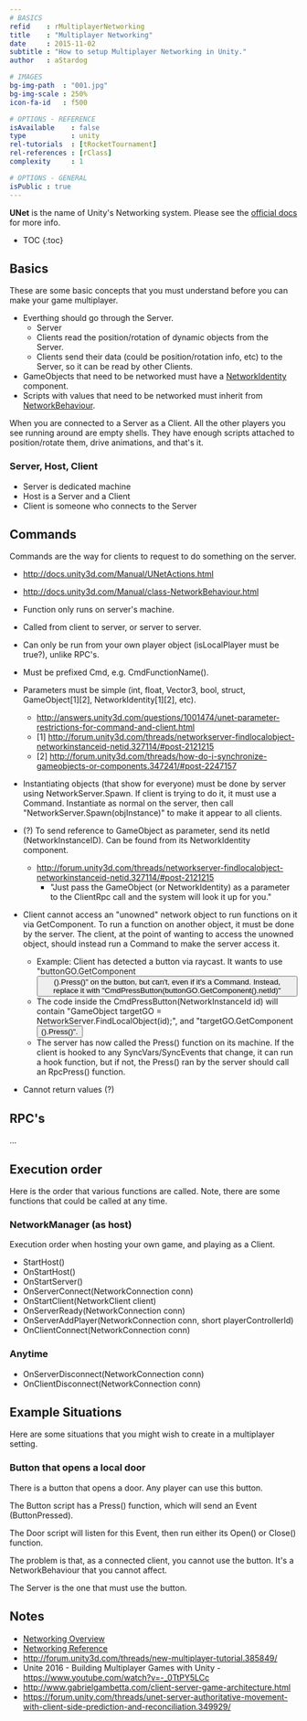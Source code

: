 ```yaml
---
# BASICS
refid    : rMultiplayerNetworking
title    : "Multiplayer Networking"
date     : 2015-11-02
subtitle : "How to setup Multiplayer Networking in Unity."
author   : aStardog

# IMAGES
bg-img-path  : "001.jpg"
bg-img-scale : 250%
icon-fa-id   : f500

# OPTIONS - REFERENCE
isAvailable    : false
type           : unity
rel-tutorials  : [tRocketTournament]
rel-references : [rClass]
complexity     : 1

# OPTIONS - GENERAL
isPublic : true
---
```

**UNet** is the name of Unity's Networking system. Please see the <a href="http://docs.unity3d.com/Manual/UNetOverview.html" class="external">official docs</a> for more info.

* TOC
{:toc}

## Basics
These are some basic concepts that you must understand before you can make your game multiplayer.

* Everthing should go through the Server.
  * Server
  * Clients read the position/rotation of dynamic objects from the Server.
  * Clients send their data (could be position/rotation info, etc) to the Server, so it can be read by other Clients.
* GameObjects that need to be networked must have a <a class="external" href="http://docs.unity3d.com/ScriptReference/Networking.NetworkIdentity.html">NetworkIdentity</a> component.
* Scripts with values that need to be networked must inherit from <a class="external" href="http://docs.unity3d.com/ScriptReference/Networking.NetworkBehaviour.html">NetworkBehaviour</a>.

When you are connected to a Server as a Client. All the other players you see running around are empty shells. They have enough scripts attached to position/rotate them, drive animations, and that's it.

### Server, Host, Client
* Server is dedicated machine
* Host is a Server and a Client
* Client is someone who connects to the Server

## Commands
Commands are the way for clients to request to do something on the server.

* http://docs.unity3d.com/Manual/UNetActions.html
* http://docs.unity3d.com/Manual/class-NetworkBehaviour.html

* Function only runs on server's machine.
* Called from client to server, or server to server. 
* Can only be run from your own player object (isLocalPlayer must be true?), unlike RPC's.
* Must be prefixed Cmd, e.g. CmdFunctionName().
* Parameters must be simple (int, float, Vector3, bool, struct, GameObject[1][2], NetworkIdentity[1][2], etc).
  * http://answers.unity3d.com/questions/1001474/unet-parameter-restrictions-for-command-and-client.html
  * [1] http://forum.unity3d.com/threads/networkserver-findlocalobject-networkinstanceid-netid.327114/#post-2121215
  * [2] http://forum.unity3d.com/threads/how-do-i-synchronize-gameobjects-or-components.347241/#post-2247157
* Instantiating objects (that show for everyone) must be done by server using NetworkServer.Spawn. If client is trying to do it, it must use a Command. Instantiate as normal on the server, then call "NetworkServer.Spawn(objInstance)" to make it appear to all clients.
* (?) To send reference to GameObject as parameter, send its netId (NetworkInstanceID). Can be found from its NetworkIdentity component.
  * http://forum.unity3d.com/threads/networkserver-findlocalobject-networkinstanceid-netid.327114/#post-2121215
    * "Just pass the GameObject (or NetworkIdentity) as a parameter to the ClientRpc call and the system will look it up for you."
* Client cannot access an "unowned" network object to run functions on it via GetComponent. To run a function on another object, it must be done by the server. The client, at the point of wanting to access the unowned object, should instead run a Command to make the server access it.
  * Example: Client has detected a button via raycast. It wants to use "buttonGO.GetComponent<Button>().Press()" on the button, but can't, even if it's a Command. Instead, replace it with "CmdPressButton(buttonGO.GetComponent<NetworkIdentity>().netId)"
  * The code inside the CmdPressButton(NetworkInstanceId id) will contain "GameObject targetGO = NetworkServer.FindLocalObject(id);", and "targetGO.GetComponent<Button>().Press()".
  * The server has now called the Press() function on its machine. If the client is hooked to any SyncVars/SyncEvents that change, it can run a hook function, but if not, the Press() ran by the server should call an RpcPress() function.
* Cannot return values (?)

## RPC's
...

## Execution order
Here is the order that various functions are called. Note, there are some functions that could be called at any time.

### NetworkManager (as host)
Execution order when hosting your own game, and playing as a Client.

* StartHost()
* OnStartHost()
* OnStartServer()
* OnServerConnect(NetworkConnection conn)
* OnStartClient(NetworkClient client)
* OnServerReady(NetworkConnection conn)
* OnServerAddPlayer(NetworkConnection conn, short playerControllerId)
* OnClientConnect(NetworkConnection conn)

### Anytime
* OnServerDisconnect(NetworkConnection conn)
* OnClientDisconnect(NetworkConnection conn)

## Example Situations
Here are some situations that you might wish to create in a multiplayer setting.

### Button that opens a local door
There is a button that opens a door. Any player can use this button.

The Button script has a Press() function, which will send an Event (ButtonPressed).

The Door script will listen for this Event, then run either its Open() or Close() function.

The problem is that, as a connected client, you cannot use the button. It's a NetworkBehaviour that you cannot affect.

The Server is the one that must use the button.

## Notes
* <a class="external" href="http://docs.unity3d.com/Manual/UNetOverview.html">Networking Overview</a>
* <a class="external" href="http://docs.unity3d.com/Manual/UNetReference.html">Networking Reference</a>
* http://forum.unity3d.com/threads/new-multiplayer-tutorial.385849/
* Unite 2016 - Building Multiplayer Games with Unity - https://www.youtube.com/watch?v=-_0TtPY5LCc
* http://www.gabrielgambetta.com/client-server-game-architecture.html
* https://forum.unity.com/threads/unet-server-authoritative-movement-with-client-side-prediction-and-reconciliation.349929/

